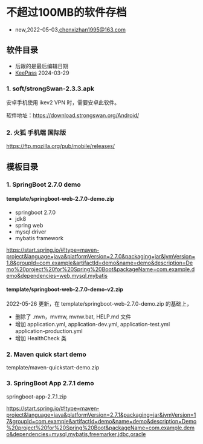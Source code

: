 # 不超过100MB的软件存档
- new,2022-05-03,chenxizhan1995@163.com

## 软件目录
- 后跟的是最后编辑日期
- [KeePass](soft/KeePass/KeePass.md) 2024-03-29
### 1. soft/strongSwan-2.3.3.apk
安卓手机使用 ikev2 VPN 时，需要安卓此软件。

软件地址：https://download.strongswan.org/Android/
### 2. 火狐 手机端 国际版
https://ftp.mozilla.org/pub/mobile/releases/

## 模板目录
### 1. SpringBoot 2.7.0 demo
#### template/springboot-web-2.7.0-demo.zip
- springboot 2.7.0
- jdk8
- spring web
- mysql driver
- mybatis framework

https://start.spring.io/#!type=maven-project&language=java&platformVersion=2.7.0&packaging=jar&jvmVersion=1.8&groupId=com.example&artifactId=demo&name=demo&description=Demo%20project%20for%20Spring%20Boot&packageName=com.example.demo&dependencies=web,mysql,mybatis
#### template/springboot-web-2.7.0-demo-v2.zip
2022-05-26 更新，在 template/springboot-web-2.7.0-demo.zip 的基础上，
- 删除了 .mvn，mvmw, mvnw.bat, HELP.md 文件
- 增加 application.yml, application-dev.yml, application-test.yml application-production.yml
- 增加 HealthCheck 类

### 2. Maven quick start demo
template/maven-quickstart-demo.zip
### 3. SpringBoot App 2.7.1 demo

springboot-app-2.7.1.zip

https://start.spring.io/#!type=maven-project&language=java&platformVersion=2.7.1&packaging=jar&jvmVersion=17&groupId=com.example&artifactId=demo&name=demo&description=Demo%20project%20for%20Spring%20Boot&packageName=com.example.demo&dependencies=mysql,mybatis,freemarker,jdbc,oracle


